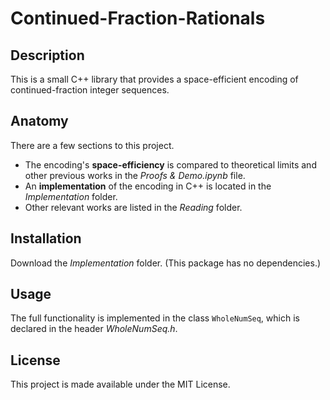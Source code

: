 # Continued-Fraction-Rationals

## Description
This is a small C++ library that provides a space-efficient encoding of continued-fraction integer sequences.

## Anatomy
There are a few sections to this project.
- The encoding's **space-efficiency** is compared to theoretical limits and other previous works in the *Proofs & Demo.ipynb* file.
- An **implementation** of the encoding in C++ is located in the *Implementation* folder.
- Other relevant works are listed in the *Reading* folder.

## Installation
Download the *Implementation* folder. (This package has no dependencies.)

## Usage
The full functionality is implemented in the class `WholeNumSeq`, which is declared in the header *WholeNumSeq.h*.

## License
This project is made available under the MIT License.
